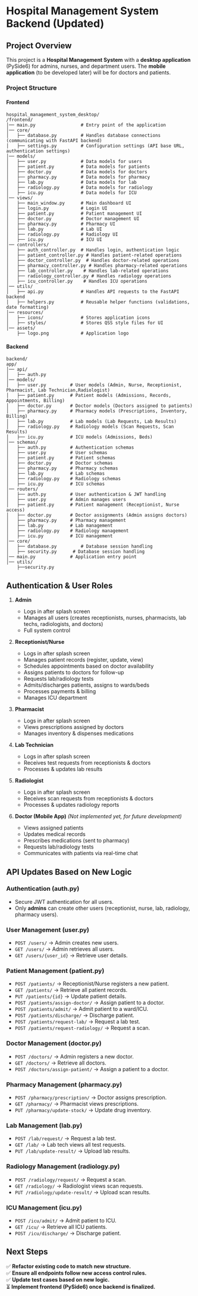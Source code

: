 # Hospital Management System Backend (Updated)

## Project Overview

This project is a **Hospital Management System** with a **desktop application** (PySide6) for admins, nurses, and department users. The **mobile application** (to be developed later) will be for doctors and patients.

### **Project Structure**

#### **Frontend**

```
hospital_management_system_desktop/
/frontend/
│── main.py                 # Entry point of the application
│── core/
│   ├── database.py         # Handles database connections (communicating with FastAPI backend)
│   ├── settings.py         # Configuration settings (API base URL, authentication settings)
│── models/
│   ├── user.py             # Data models for users
│   ├── patient.py          # Data models for patients
│   ├── doctor.py           # Data models for doctors
│   ├── pharmacy.py         # Data models for pharmacy
│   ├── lab.py              # Data models for lab
│   ├── radiology.py        # Data models for radiology
│   ├── icu.py              # Data models for ICU
│── views/
│   ├── main_window.py      # Main dashboard UI
│   ├── login.py            # Login UI
│   ├── patient.py          # Patient management UI
│   ├── doctor.py           # Doctor management UI
│   ├── pharmacy.py         # Pharmacy UI
│   ├── lab.py              # Lab UI
│   ├── radiology.py        # Radiology UI
│   ├── icu.py              # ICU UI
│── controllers/
│   ├── auth_controller.py  # Handles login, authentication logic
│   ├── patient_controller.py # Handles patient-related operations
│   ├── doctor_controller.py  # Handles doctor-related operations
│   ├── pharmacy_controller.py # Handles pharmacy-related operations
│   ├── lab_controller.py    # Handles lab-related operations
│   ├── radiology_controller.py # Handles radiology operations
│   ├── icu_controller.py    # Handles ICU operations
│── utils/
│   ├── api.py              # Handles API requests to the FastAPI backend
│   ├── helpers.py          # Reusable helper functions (validations, date formatting)
│── resources/
│   ├── icons/              # Stores application icons
│   ├── styles/             # Stores QSS style files for UI
│── assets/
    ├── logo.png            # Application logo

```

#### **Backend**

```
backend/
app/
│── api/
│   ├── auth.py 
│── models/
│   ├── user.py         # User models (Admin, Nurse, Receptionist, Pharmacist, Lab Technician,Radiologist)
│   ├── patient.py      # Patient models (Admissions, Records, Appointments, Billing)
│   ├── doctor.py       # Doctor models (Doctors assigned to patients)
│   ├── pharmacy.py     # Pharmacy models (Prescriptions, Inventory, Billing)
│   ├── lab.py          # Lab models (Lab Requests, Lab Results)
│   ├── radiology.py    # Radiology models (Scan Requests, Scan Results)
│   ├── icu.py          # ICU models (Admissions, Beds)
│── schemas/
│   ├── auth.py         # Authentication schemas
│   ├── user.py         # User schemas
│   ├── patient.py      # Patient schemas
│   ├── doctor.py       # Doctor schemas
│   ├── pharmacy.py     # Pharmacy schemas
│   ├── lab.py          # Lab schemas
│   ├── radiology.py    # Radiology schemas
│   ├── icu.py          # ICU schemas
│── routers/
│   ├── auth.py         # User authentication & JWT handling
│   ├── user.py         # Admin manages users
│   ├── patient.py      # Patient management (Receptionist, Nurse access)
│   ├── doctor.py       # Doctor assignments (Admin assigns doctors)
│   ├── pharmacy.py     # Pharmacy management
│   ├── lab.py          # Lab management
│   ├── radiology.py    # Radiology management
│   ├── icu.py          # ICU management
│── core/
│   ├── database.py         # Database session handling
│   ├── security.py      # Database session handling
│── main.py             # Application entry point
│── utils/
    ├──security.py
```

## **Authentication & User Roles**
1. **Admin**
   - Logs in after splash screen
   - Manages all users (creates receptionists, nurses, pharmacists, lab techs, radiologists, and doctors)
   - Full system control

2. **Receptionist/Nurse**
   - Logs in after splash screen
   - Manages patient records (register, update, view)
   - Schedules appointments based on doctor availability
   - Assigns patients to doctors for follow-up
   - Requests lab/radiology tests
   - Admits/discharges patients, assigns to wards/beds
   - Processes payments & billing
   - Manages ICU department

3. **Pharmacist**
   - Logs in after splash screen
   - Views prescriptions assigned by doctors
   - Manages inventory & dispenses medications

4. **Lab Technician**
   - Logs in after splash screen
   - Receives test requests from receptionists & doctors
   - Processes & updates lab results

5. **Radiologist**
   - Logs in after splash screen
   - Receives scan requests from receptionists & doctors
   - Processes & updates radiology reports

6. **Doctor (Mobile App)** *(Not implemented yet, for future development)*
   - Views assigned patients
   - Updates medical records
   - Prescribes medications (sent to pharmacy)
   - Requests lab/radiology tests
   - Communicates with patients via real-time chat

## **API Updates Based on New Logic**

### **Authentication (auth.py)**

- Secure JWT authentication for all users.
- Only **admins** can create other users (receptionist, nurse, lab, radiology, pharmacy users).

### **User Management (user.py)**

- `POST /users/` → Admin creates new users.
- `GET /users/` → Admin retrieves all users.
- `GET /users/{user_id}` → Retrieve user details.

### **Patient Management (patient.py)**

- `POST /patients/` → Receptionist/Nurse registers a new patient.
- `GET /patients/` → Retrieve all patient records.
- `PUT /patients/{id}` → Update patient details.
- `POST /patients/assign-doctor/` → Assign patient to a doctor.
- `POST /patients/admit/` → Admit patient to a ward/ICU.
- `POST /patients/discharge/` → Discharge patient.
- `POST /patients/request-lab/` → Request a lab test.
- `POST /patients/request-radiology/` → Request a scan.

### **Doctor Management (doctor.py)**

- `POST /doctors/` → Admin registers a new doctor.
- `GET /doctors/` → Retrieve all doctors.
- `POST /doctors/assign-patient/` → Assign a patient to a doctor.

### **Pharmacy Management (pharmacy.py)**

- `POST /pharmacy/prescription/` → Doctor assigns prescription.
- `GET /pharmacy/` → Pharmacist views prescriptions.
- `PUT /pharmacy/update-stock/` → Update drug inventory.

### **Lab Management (lab.py)**

- `POST /lab/request/` → Request a lab test.
- `GET /lab/` → Lab tech views all test requests.
- `PUT /lab/update-result/` → Upload lab results.

### **Radiology Management (radiology.py)**

- `POST /radiology/request/` → Request a scan.
- `GET /radiology/` → Radiologist views scan requests.
- `PUT /radiology/update-result/` → Upload scan results.

### **ICU Management (icu.py)**

- `POST /icu/admit/` → Admit patient to ICU.
- `GET /icu/` → Retrieve all ICU patients.
- `POST /icu/discharge/` → Discharge patient.

## **Next Steps**

✅ **Refactor existing code to match new structure.**  
✅ **Ensure all endpoints follow new access control rules.**  
✅ **Update test cases based on new logic.**  
⏳ **Implement frontend (PySide6) once backend is finalized.**

